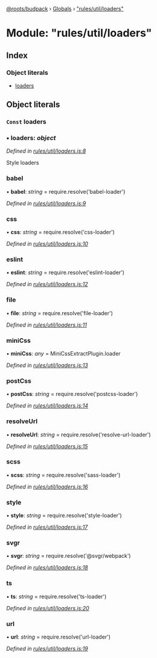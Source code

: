 [@roots/budpack](../README.md) › [Globals](../globals.md) › ["rules/util/loaders"](_rules_util_loaders_.md)

# Module: "rules/util/loaders"

## Index

### Object literals

* [loaders](_rules_util_loaders_.md#const-loaders)

## Object literals

### `Const` loaders

### ▪ **loaders**: *object*

*Defined in [rules/util/loaders.js:8](https://github.com/roots/bud-support/blob/91a13d1/src/budpack/builder/webpack/rules/util/loaders.js#L8)*

Style loaders

###  babel

• **babel**: *string* = require.resolve('babel-loader')

*Defined in [rules/util/loaders.js:9](https://github.com/roots/bud-support/blob/91a13d1/src/budpack/builder/webpack/rules/util/loaders.js#L9)*

###  css

• **css**: *string* = require.resolve('css-loader')

*Defined in [rules/util/loaders.js:10](https://github.com/roots/bud-support/blob/91a13d1/src/budpack/builder/webpack/rules/util/loaders.js#L10)*

###  eslint

• **eslint**: *string* = require.resolve('eslint-loader')

*Defined in [rules/util/loaders.js:12](https://github.com/roots/bud-support/blob/91a13d1/src/budpack/builder/webpack/rules/util/loaders.js#L12)*

###  file

• **file**: *string* = require.resolve('file-loader')

*Defined in [rules/util/loaders.js:11](https://github.com/roots/bud-support/blob/91a13d1/src/budpack/builder/webpack/rules/util/loaders.js#L11)*

###  miniCss

• **miniCss**: *any* = MiniCssExtractPlugin.loader

*Defined in [rules/util/loaders.js:13](https://github.com/roots/bud-support/blob/91a13d1/src/budpack/builder/webpack/rules/util/loaders.js#L13)*

###  postCss

• **postCss**: *string* = require.resolve('postcss-loader')

*Defined in [rules/util/loaders.js:14](https://github.com/roots/bud-support/blob/91a13d1/src/budpack/builder/webpack/rules/util/loaders.js#L14)*

###  resolveUrl

• **resolveUrl**: *string* = require.resolve('resolve-url-loader')

*Defined in [rules/util/loaders.js:15](https://github.com/roots/bud-support/blob/91a13d1/src/budpack/builder/webpack/rules/util/loaders.js#L15)*

###  scss

• **scss**: *string* = require.resolve('sass-loader')

*Defined in [rules/util/loaders.js:16](https://github.com/roots/bud-support/blob/91a13d1/src/budpack/builder/webpack/rules/util/loaders.js#L16)*

###  style

• **style**: *string* = require.resolve('style-loader')

*Defined in [rules/util/loaders.js:17](https://github.com/roots/bud-support/blob/91a13d1/src/budpack/builder/webpack/rules/util/loaders.js#L17)*

###  svgr

• **svgr**: *string* = require.resolve('@svgr/webpack')

*Defined in [rules/util/loaders.js:18](https://github.com/roots/bud-support/blob/91a13d1/src/budpack/builder/webpack/rules/util/loaders.js#L18)*

###  ts

• **ts**: *string* = require.resolve('ts-loader')

*Defined in [rules/util/loaders.js:20](https://github.com/roots/bud-support/blob/91a13d1/src/budpack/builder/webpack/rules/util/loaders.js#L20)*

###  url

• **url**: *string* = require.resolve('url-loader')

*Defined in [rules/util/loaders.js:19](https://github.com/roots/bud-support/blob/91a13d1/src/budpack/builder/webpack/rules/util/loaders.js#L19)*
